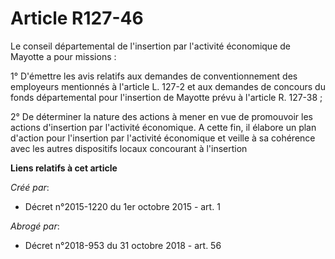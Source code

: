 # Article R127-46

Le conseil départemental de l'insertion par l'activité économique de Mayotte a pour missions : 

1° D'émettre les avis relatifs aux demandes de conventionnement des employeurs mentionnés à l'article L. 127-2 et aux
demandes de concours du fonds départemental pour l'insertion de Mayotte prévu à l'article R. 127-38 ; 

2° De déterminer la nature des actions à mener en vue de promouvoir les actions d'insertion par l'activité économique. A
cette fin, il élabore un plan d'action pour l'insertion par l'activité économique et veille à sa cohérence avec les autres
dispositifs locaux concourant à l'insertion

**Liens relatifs à cet article**

_Créé par_:

  - Décret n°2015-1220 du 1er octobre 2015 - art. 1

_Abrogé par_:

  - Décret n°2018-953 du 31 octobre 2018 - art. 56

